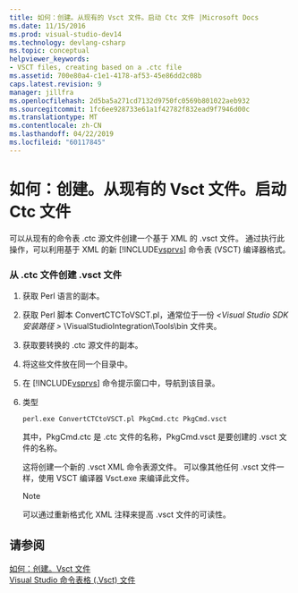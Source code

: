 ```yaml
---
title: 如何：创建。从现有的 Vsct 文件。启动 Ctc 文件 |Microsoft Docs
ms.date: 11/15/2016
ms.prod: visual-studio-dev14
ms.technology: devlang-csharp
ms.topic: conceptual
helpviewer_keywords:
- VSCT files, creating based on a .ctc file
ms.assetid: 700e80a4-c1e1-4178-af53-45e86dd2c08b
caps.latest.revision: 9
manager: jillfra
ms.openlocfilehash: 2d5ba5a271cd7132d9750fc0569b801022aeb932
ms.sourcegitcommit: 1fc6ee928733e61a1f42782f832ead9f7946d00c
ms.translationtype: MT
ms.contentlocale: zh-CN
ms.lasthandoff: 04/22/2019
ms.locfileid: "60117845"
---
```

# <a name="how-to-create-a-vsct-file-from-an-existing-ctc-file"></a>如何：创建。从现有的 Vsct 文件。启动 Ctc 文件
可以从现有的命令表 .ctc 源文件创建一个基于 XML 的 .vsct 文件。 通过执行此操作，可以利用基于 XML 的新 [!INCLUDE[vsprvs](../includes/vsprvs-md.md)] 命令表 (VSCT) 编译器格式。  
  
### <a name="to-create-a-vsct-file-from-a-ctc-file"></a>从 .ctc 文件创建 .vsct  文件  
  
1. 获取 Perl 语言的副本。  
  
2. 获取 Perl 脚本 ConvertCTCToVSCT.pl，通常位于一份 *\<Visual Studio SDK 安装路径 >* \VisualStudioIntegration\Tools\bin 文件夹。  
  
3. 获取要转换的 .ctc 源文件的副本。  
  
4. 将这些文件放在同一个目录中。  
  
5. 在 [!INCLUDE[vsprvs](../includes/vsprvs-md.md)] 命令提示窗口中，导航到该目录。  
  
6. 类型  
  
    ```  
    perl.exe ConvertCTCtoVSCT.pl PkgCmd.ctc PkgCmd.vsct  
    ```  
  
     其中，PkgCmd.ctc 是 .ctc 文件的名称，PkgCmd.vsct 是要创建的 .vsct 文件的名称。  
  
     这将创建一个新的 .vsct XML 命令表源文件。 可以像其他任何 .vsct 文件一样，使用 VSCT 编译器 Vsct.exe 来编译此文件。  
  
    > [!NOTE]
    >  可以通过重新格式化 XML 注释来提高 .vsct 文件的可读性。  
  
## <a name="see-also"></a>请参阅  
 [如何：创建。Vsct 文件](../extensibility/internals/how-to-create-a-dot-vsct-file.md)   
 [Visual Studio 命令表格 (.Vsct) 文件](../extensibility/internals/visual-studio-command-table-dot-vsct-files.md)